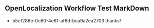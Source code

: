 ## OpenLocalization Workflow Test MarkDown
* b5cf286e-0c60-4e61-af6d-bca9a2ea2703 thanks!

<!--HONumber=Jul16_HO2-->


